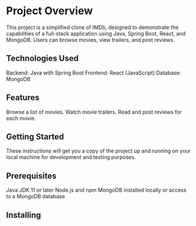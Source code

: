 # Project Overview

This project is a simplified clone of IMDb, designed to demonstrate the capabilities of a full-stack application using Java, Spring Boot, React, and MongoDB. Users can browse movies, view trailers, and post reviews.

## Technologies Used

Backend: Java with Spring Boot
Frontend: React (JavaScript)
Database: MongoDB

## Features

Browse a list of movies.
Watch movie trailers.
Read and post reviews for each movie.

## Getting Started

These instructions will get you a copy of the project up and running on your local machine for development and testing purposes.

## Prerequisites

Java JDK 11 or later
Node.js and npm
MongoDB installed locally or access to a MongoDB database

## Installing

